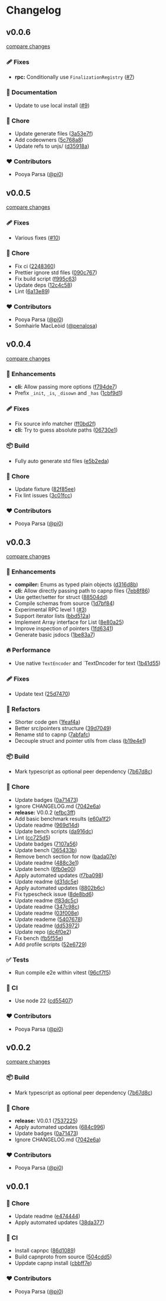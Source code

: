 # Changelog

## v0.0.6

[compare changes](https://github.com/unjs/capnp-es/compare/v0.0.5...v0.0.6)

### 🩹 Fixes

- **rpc:** Conditionally use `FinalizationRegistry` ([#7](https://github.com/unjs/capnp-es/pull/7))

### 📖 Documentation

- Update to use local install ([#9](https://github.com/unjs/capnp-es/pull/9))

### 🏡 Chore

- Update generate files ([3a53e7f](https://github.com/unjs/capnp-es/commit/3a53e7f))
- Add codeowners ([5c768a8](https://github.com/unjs/capnp-es/commit/5c768a8))
- Update refs to unjs/ ([d35918a](https://github.com/unjs/capnp-es/commit/d35918a))

### ❤️ Contributors

- Pooya Parsa ([@pi0](http://github.com/pi0))

## v0.0.5

[compare changes](https://github.com/unjs/capnp-es/compare/v0.0.4...v0.0.5)

### 🩹 Fixes

- Various fixes ([#10](https://github.com/unjs/capnp-es/pull/10))

### 🏡 Chore

- Fix ci ([2248360](https://github.com/unjs/capnp-es/commit/2248360))
- Prettier ignore std files ([090c767](https://github.com/unjs/capnp-es/commit/090c767))
- Fix build script ([f995c63](https://github.com/unjs/capnp-es/commit/f995c63))
- Update deps ([12c4c58](https://github.com/unjs/capnp-es/commit/12c4c58))
- Lint ([6a13e89](https://github.com/unjs/capnp-es/commit/6a13e89))

### ❤️ Contributors

- Pooya Parsa ([@pi0](http://github.com/pi0))
- Somhairle MacLeòid ([@penalosa](http://github.com/penalosa))

## v0.0.4

[compare changes](https://github.com/unjs/capnp-es/compare/v0.0.3...v0.0.4)

### 🚀 Enhancements

- **cli:** Allow passing more options ([f794de7](https://github.com/unjs/capnp-es/commit/f794de7))
- Prefix `_init`, `_is`, `_disown` and `_has` ([1cbf9d1](https://github.com/unjs/capnp-es/commit/1cbf9d1))

### 🩹 Fixes

- Fix source info matcher ([ff0bd2f](https://github.com/unjs/capnp-es/commit/ff0bd2f))
- **cli:** Try to guess absolute paths ([06730e1](https://github.com/unjs/capnp-es/commit/06730e1))

### 📦 Build

- Fully auto generate std files ([e5b2eda](https://github.com/unjs/capnp-es/commit/e5b2eda))

### 🏡 Chore

- Update fixture ([82f85ee](https://github.com/unjs/capnp-es/commit/82f85ee))
- Fix lint issues ([3c01fcc](https://github.com/unjs/capnp-es/commit/3c01fcc))

### ❤️ Contributors

- Pooya Parsa ([@pi0](http://github.com/pi0))

## v0.0.3

[compare changes](https://github.com/unjs/capnp-es/compare/v0.0.2...v0.0.3)

### 🚀 Enhancements

- **compiler:** Enums as typed plain objects ([d316d8b](https://github.com/unjs/capnp-es/commit/d316d8b))
- **cli:** Allow directly passing path to capnp files ([7eb8f86](https://github.com/unjs/capnp-es/commit/7eb8f86))
- Use getter/setter for struct ([88504dd](https://github.com/unjs/capnp-es/commit/88504dd))
- Compile schemas from source ([1d7bf84](https://github.com/unjs/capnp-es/commit/1d7bf84))
- Experimental RPC level 1 ([#3](https://github.com/unjs/capnp-es/pull/3))
- Support iterator lists ([bbd512a](https://github.com/unjs/capnp-es/commit/bbd512a))
- Implement Array interface for List ([8e80a25](https://github.com/unjs/capnp-es/commit/8e80a25))
- Improve inspection of pointers ([1fd6341](https://github.com/unjs/capnp-es/commit/1fd6341))
- Generate basic jsdocs ([1be83a7](https://github.com/unjs/capnp-es/commit/1be83a7))

### 🔥 Performance

- Use native `TextEncoder` and `TextDncoder for text ([1b41d55](https://github.com/unjs/capnp-es/commit/1b41d55))

### 🩹 Fixes

- Update text ([25d7470](https://github.com/unjs/capnp-es/commit/25d7470))

### 💅 Refactors

- Shorter code gen ([1feaf4a](https://github.com/unjs/capnp-es/commit/1feaf4a))
- Better src/pointers structure ([39d7049](https://github.com/unjs/capnp-es/commit/39d7049))
- Rename std to capnp ([7abfafc](https://github.com/unjs/capnp-es/commit/7abfafc))
- Decouple struct and pointer utils from class ([b19e4e1](https://github.com/unjs/capnp-es/commit/b19e4e1))

### 📦 Build

- Mark typescript as optional peer dependency ([7b67d8c](https://github.com/unjs/capnp-es/commit/7b67d8c))

### 🏡 Chore

- Update badges ([0a71473](https://github.com/unjs/capnp-es/commit/0a71473))
- Ignore CHANGELOG.md ([7042e6a](https://github.com/unjs/capnp-es/commit/7042e6a))
- **release:** V0.0.2 ([efbc3ff](https://github.com/unjs/capnp-es/commit/efbc3ff))
- Add basic benchmark results ([e60a1f2](https://github.com/unjs/capnp-es/commit/e60a1f2))
- Update readme ([969d14d](https://github.com/unjs/capnp-es/commit/969d14d))
- Update bench scripts ([da916dc](https://github.com/unjs/capnp-es/commit/da916dc))
- Lint ([cc725d5](https://github.com/unjs/capnp-es/commit/cc725d5))
- Update badges ([7107a56](https://github.com/unjs/capnp-es/commit/7107a56))
- Update bench ([365433b](https://github.com/unjs/capnp-es/commit/365433b))
- Remove bench section for now ([bada07e](https://github.com/unjs/capnp-es/commit/bada07e))
- Update readme ([488c3e1](https://github.com/unjs/capnp-es/commit/488c3e1))
- Update bench ([6fb0e00](https://github.com/unjs/capnp-es/commit/6fb0e00))
- Apply automated updates ([f7ba098](https://github.com/unjs/capnp-es/commit/f7ba098))
- Update readme ([d31dc5e](https://github.com/unjs/capnp-es/commit/d31dc5e))
- Apply automated updates ([8802b6c](https://github.com/unjs/capnp-es/commit/8802b6c))
- Fix typescheck issue ([8de8bd6](https://github.com/unjs/capnp-es/commit/8de8bd6))
- Update readme ([f83dc5c](https://github.com/unjs/capnp-es/commit/f83dc5c))
- Update readme ([347c98c](https://github.com/unjs/capnp-es/commit/347c98c))
- Update readme ([03f008e](https://github.com/unjs/capnp-es/commit/03f008e))
- Update reademe ([5407678](https://github.com/unjs/capnp-es/commit/5407678))
- Update readme ([dd53972](https://github.com/unjs/capnp-es/commit/dd53972))
- Update repo ([dc4f0e2](https://github.com/unjs/capnp-es/commit/dc4f0e2))
- Fix bench ([fb5f55e](https://github.com/unjs/capnp-es/commit/fb5f55e))
- Add profile scripts ([52e6729](https://github.com/unjs/capnp-es/commit/52e6729))

### ✅ Tests

- Run compile e2e within vitest ([96cf7f5](https://github.com/unjs/capnp-es/commit/96cf7f5))

### 🤖 CI

- Use node 22 ([cd55407](https://github.com/unjs/capnp-es/commit/cd55407))

### ❤️ Contributors

- Pooya Parsa ([@pi0](http://github.com/pi0))

## v0.0.2

[compare changes](https://github.com/unjs/capnp-es/compare/v0.0.1...v0.0.2)

### 📦 Build

- Mark typescript as optional peer dependency ([7b67d8c](https://github.com/unjs/capnp-es/commit/7b67d8c))

### 🏡 Chore

- **release:** V0.0.1 ([7537225](https://github.com/unjs/capnp-es/commit/7537225))
- Apply automated updates ([684c996](https://github.com/unjs/capnp-es/commit/684c996))
- Update badges ([0a71473](https://github.com/unjs/capnp-es/commit/0a71473))
- Ignore CHANGELOG.md ([7042e6a](https://github.com/unjs/capnp-es/commit/7042e6a))

### ❤️ Contributors

- Pooya Parsa ([@pi0](http://github.com/pi0))

## v0.0.1

### 🏡 Chore

- Update readme ([e474444](https://github.com/unjs/capnp-es/commit/e474444))
- Apply automated updates ([38da377](https://github.com/unjs/capnp-es/commit/38da377))

### 🤖 CI

- Install capnpc ([86d1089](https://github.com/unjs/capnp-es/commit/86d1089))
- Build capnproto from source ([504cdd5](https://github.com/unjs/capnp-es/commit/504cdd5))
- Uppdate capnp install ([cbbff7e](https://github.com/unjs/capnp-es/commit/cbbff7e))

### ❤️ Contributors

- Pooya Parsa ([@pi0](http://github.com/pi0))
